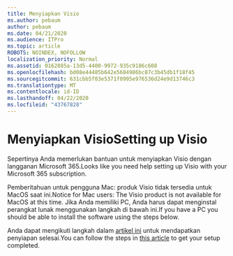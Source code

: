 ```yaml
---
title: Menyiapkan Visio
ms.author: pebaum
author: pebaum
ms.date: 04/21/2020
ms.audience: ITPro
ms.topic: article
ROBOTS: NOINDEX, NOFOLLOW
localization_priority: Normal
ms.assetid: 0162885a-13d5-4400-9972-935c9186c608
ms.openlocfilehash: bd08e44485b642e5684986bc87c3b45db1f18f45
ms.sourcegitcommit: 631cbb5f03e5371f0995e976536d24e9d13746c3
ms.translationtype: MT
ms.contentlocale: id-ID
ms.lasthandoff: 04/22/2020
ms.locfileid: "43767828"
---
```

# <a name="setting-up-visio"></a><span data-ttu-id="b478d-102">Menyiapkan Visio</span><span class="sxs-lookup"><span data-stu-id="b478d-102">Setting up Visio</span></span>

<span data-ttu-id="b478d-103">Sepertinya Anda memerlukan bantuan untuk menyiapkan Visio dengan langganan Microsoft 365.</span><span class="sxs-lookup"><span data-stu-id="b478d-103">Looks like you need help setting up Visio with your Microsoft 365 subscription.</span></span>
  
<span data-ttu-id="b478d-104">Pemberitahuan untuk pengguna Mac: produk Visio tidak tersedia untuk MacOS saat ini.</span><span class="sxs-lookup"><span data-stu-id="b478d-104">Notice for Mac users: The Visio product is not available for MacOS at this time.</span></span> <span data-ttu-id="b478d-105">Jika Anda memiliki PC, Anda harus dapat menginstal perangkat lunak menggunakan langkah di bawah ini.</span><span class="sxs-lookup"><span data-stu-id="b478d-105">If you have a PC you should be able to install the software using the steps below.</span></span>
  
<span data-ttu-id="b478d-106">Anda dapat mengikuti langkah dalam [artikel ini](https://support.office.com/article/f98f21e3-aa02-4827-9167-ddab5b025710.aspx) untuk mendapatkan penyiapan selesai.</span><span class="sxs-lookup"><span data-stu-id="b478d-106">You can follow the steps in [this article](https://support.office.com/article/f98f21e3-aa02-4827-9167-ddab5b025710.aspx) to get your setup completed.</span></span> 
  

